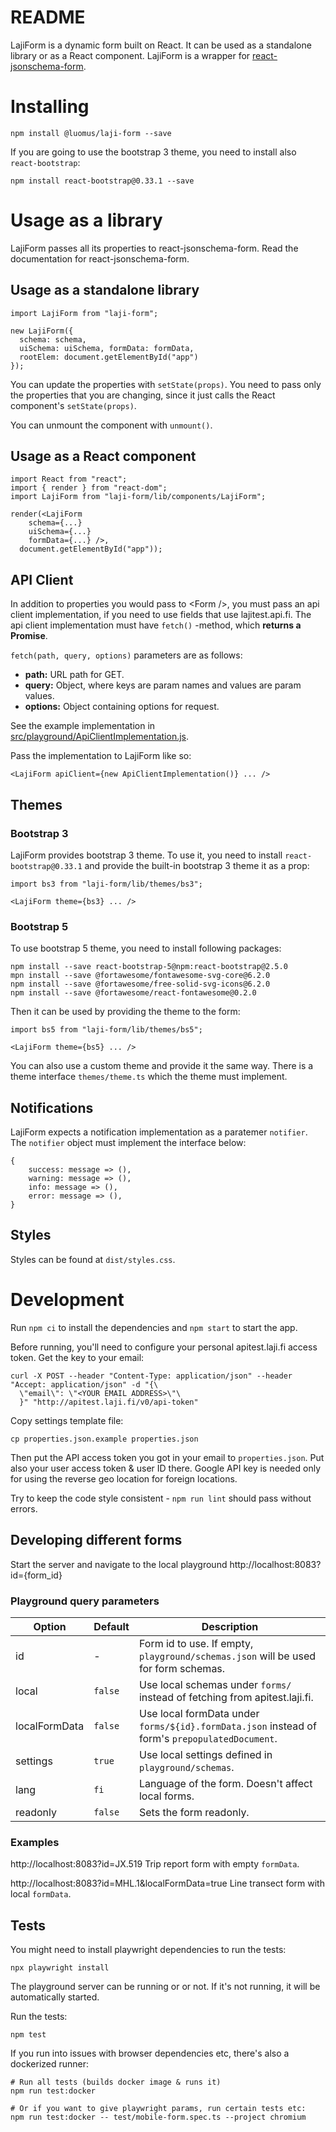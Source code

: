 # README

LajiForm is a dynamic form built on React. It can be used as a standalone library or as a React component. LajiForm is a wrapper for [react-jsonschema-form](https://github.com/mozilla-services/react-jsonschema-form).

# Installing

```
npm install @luomus/laji-form --save
```

If you are going to use the bootstrap 3 theme, you need to install also `react-bootstrap`:

```
npm install react-bootstrap@0.33.1 --save
```

# Usage as a library

LajiForm passes all its properties to react-jsonschema-form. Read the documentation for react-jsonschema-form.

## Usage as a standalone library

```
import LajiForm from "laji-form";

new LajiForm({
  schema: schema,
  uiSchema: uiSchema, formData: formData,
  rootElem: document.getElementById("app")
});
```

You can update the properties with ```setState(props)```. You need to pass only the properties that you are changing, since it just calls the React component's ```setState(props)```.

You can unmount the component with ```unmount()```.

## Usage as a React component

```
import React from "react";
import { render } from "react-dom";
import LajiForm from "laji-form/lib/components/LajiForm";

render(<LajiForm
    schema={...}
    uiSchema={...}
    formData={...} />,
  document.getElementById("app"));
```

## API Client

In addition to properties you would pass to &lt;Form /&gt;, you must pass an api client implementation, if you need to use fields that use lajitest.api.fi. The api client implementation must have ```fetch()``` -method, which **returns a Promise**.

```fetch(path, query, options)``` parameters are as follows:

* **path:** URL path for GET.
* **query:** Object, where keys are param names and values are param values.
* **options:** Object containing options for request.

See the example implementation in [src/playground/ApiClientImplementation.js](https://bitbucket.org/luomus/laji-form.js/src/HEAD/playground/ApiClientImplementation.js).

Pass the implementation to LajiForm like so:

```
<LajiForm apiClient={new ApiClientImplementation()} ... />
```

## Themes

### Bootstrap 3
LajiForm provides bootstrap 3 theme. To use it, you need to install `react-bootstrap@0.33.1` and provide the built-in bootstrap 3 theme it as a prop:

```
import bs3 from "laji-form/lib/themes/bs3";

<LajiForm theme={bs3} ... />
```

### Bootstrap 5

To use bootstrap 5 theme, you need to install following packages:
```
npm install --save react-bootstrap-5@npm:react-bootstrap@2.5.0
mpn install --save @fortawesome/fontawesome-svg-core@6.2.0
npm install --save @fortawesome/free-solid-svg-icons@6.2.0
npm install --save @fortawesome/react-fontawesome@0.2.0
```

Then it can be used by providing the theme to the form:

```
import bs5 from "laji-form/lib/themes/bs5";

<LajiForm theme={bs5} ... />
```

You can also use a custom theme and provide it the same way. There is a theme interface `themes/theme.ts` which the theme must implement.

## Notifications

LajiForm expects a notification implementation as a paratemer `notifier`. The `notifier` object must implement the interface below:

```
{
	success: message => (),
	warning: message => (),
	info: message => (),
	error: message => (),
}
```

## Styles

Styles can be found at  ```dist/styles.css```.

# Development

Run `npm ci` to install the dependencies and `npm start` to start the app.

Before running, you'll need to configure your personal apitest.laji.fi access token. Get the key to your email:

```
curl -X POST --header "Content-Type: application/json" --header "Accept: application/json" -d "{\
  \"email\": \"<YOUR EMAIL ADDRESS>\"\
  }" "http://apitest.laji.fi/v0/api-token"
```

Copy settings template file:

```
cp properties.json.example properties.json
```

Then put the API access token you got in your email to ```properties.json```. Put also your user access token & user ID there. Google API key is needed only for using the reverse geo location for foreign locations.

Try to keep the code style consistent - ```npm run lint``` should pass without errors.

## Developing different forms

Start the server and navigate to the local playground http://localhost:8083?id={form_id}

### Playground query parameters

Option        | Default | Description
--------------|---------|-----------------------------------------------------------------------------------------------
id            | -       | Form id to use. If empty, `playground/schemas.json` will be used for form schemas.
local         | `false` | Use local schemas under `forms/` instead of fetching from apitest.laji.fi.
localFormData | `false` | Use local formData under `forms/${id}.formData.json` instead of form's `prepopulatedDocument`.
settings      | `true`  | Use local settings defined in `playground/schemas`.
lang          | `fi`    | Language of the form. Doesn't affect local forms.
readonly      | `false` | Sets the form readonly.

### Examples

http://localhost:8083?id=JX.519 Trip report form with empty `formData`.

http://localhost:8083?id=MHL.1&localFormData=true Line transect form with local `formData`.

## Tests

You might need to install playwright dependencies to run the tests:

```
npx playwright install
```

The playground server can be running or or not. If it's not running, it will be automatically started.

Run the tests:

```
npm test
```

If you run into issues with browser dependencies etc, there's also a dockerized runner:

```
# Run all tests (builds docker image & runs it)
npm run test:docker

# Or if you want to give playwright params, run certain tests etc:
npm run test:docker -- test/mobile-form.spec.ts --project chromium
```
